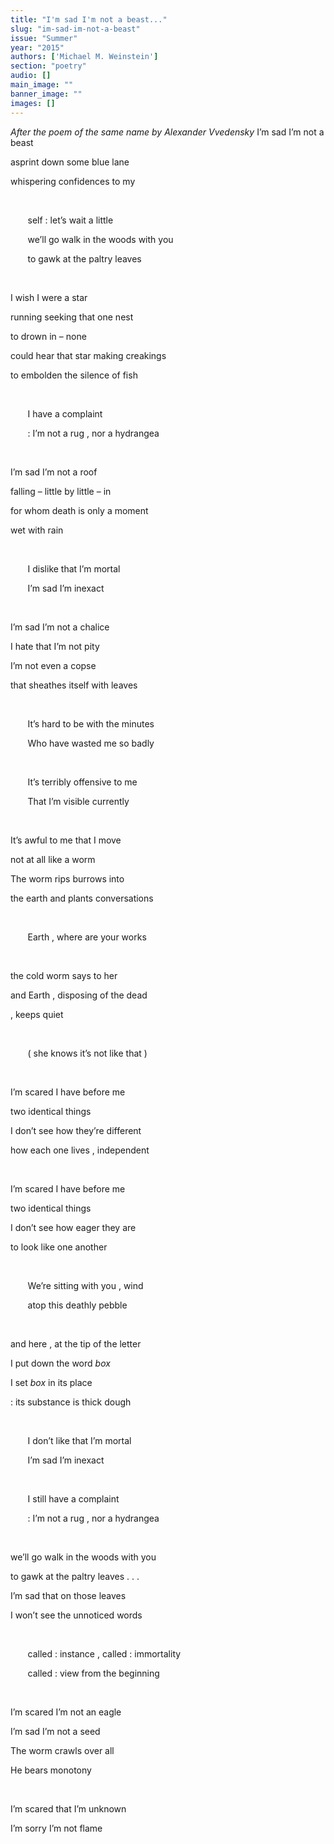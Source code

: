 ```yaml
---
title: "I'm sad I'm not a beast..."
slug: "im-sad-im-not-a-beast"
issue: "Summer"
year: "2015"
authors: ['Michael M. Weinstein']
section: "poetry"
audio: []
main_image: ""
banner_image: ""
images: []
---
```

*After the poem of the same name by Alexander Vvedensky* I’m sad I’m not a beast

 asprint down some blue lane

 whispering confidences to my

  

        self : let’s wait a little

        we’ll go walk in the woods with you

        to gawk at the paltry leaves

  

 I wish I were a star

 running seeking that one nest

 to drown in – none

 could hear that star making creakings

 to embolden the silence of fish

  

        I have a complaint

        : I’m not a rug , nor a hydrangea

  

 I’m sad I’m not a roof

 falling – little by little – in

 for whom death is only a moment

 wet with rain

  

        I dislike that I’m mortal

        I’m sad I’m inexact

  

 I’m sad I’m not a chalice

 I hate that I’m not pity

 I’m not even a copse

 that sheathes itself with leaves

  

        It’s hard to be with the minutes

        Who have wasted me so badly

  

        It’s terribly offensive to me

        That I’m visible currently

  

 It’s awful to me that I move

 not at all like a worm

 The worm rips burrows into

 the earth and plants conversations

  

        Earth , where are your works

  

 the cold worm says to her

 and Earth , disposing of the dead

 , keeps quiet

  

        ( she knows it’s not like that )

  

 I’m scared I have before me

 two identical things

 I don’t see how they’re different

 how each one lives , independent

  

 I’m scared I have before me

 two identical things

 I don’t see how eager they are

 to look like one another

  

        We’re sitting with you , wind

        atop this deathly pebble

  

 and here , at the tip of the letter

 I put down the word *box*

 I set *box* in its place

 : its substance is thick dough

  

        I don’t like that I’m mortal

        I’m sad I’m inexact

  

        I still have a complaint

        : I’m not a rug , nor a hydrangea

  

 we’ll go walk in the woods with you

 to gawk at the paltry leaves . . .

 I’m sad that on those leaves

 I won’t see the unnoticed words

  

        called : instance , called : immortality

        called : view from the beginning

  

 I’m scared I’m not an eagle

 I’m sad I’m not a seed

 The worm crawls over all

 He bears monotony

  

 I’m scared that I’m unknown

 I’m sorry I’m not flame

